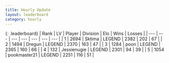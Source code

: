 ```yaml
---
title: Hourly Update
layout: leaderboard
category: hourly
---
```


{: .leaderboard}
| Rank | LV | Player | Division | Elo | Wins | Losses |
| --- | --- | --- | --- | --- | --- | --- |
| <span data-change="0">1</span> | 2694 | <span title="ID: 353063">Sktima</span> | LEGEND | <span data-change="0">2382</span> | <span data-change="0">202</span> | <span data-change="0">67</span> |
| <span data-change="0">2</span> | 1494 | <span title="ID: 337810">Dregun</span> | LEGEND | <span data-change="0">2370</span> | <span data-change="0">163</span> | <span data-change="0">47</span> |
| <span data-change="0">3</span> | 1284 | <span title="ID: 540690">poon</span> | LEGEND | <span data-change="0">2365</span> | <span data-change="0">160</span> | <span data-change="0">66</span> |
| <span data-change="0">4</span> | 132 | <span title="ID: 756478">Jessienugie</span> | LEGEND | <span data-change="31">2301</span> | <span data-change="5">94</span> | <span data-change="0">39</span> |
| <span data-change="0">5</span> | 1054 | <span title="ID: 652474">pookmaster21</span> | LEGEND | <span data-change="0">2251</span> | <span data-change="0">116</span> | <span data-change="0">51</span> |